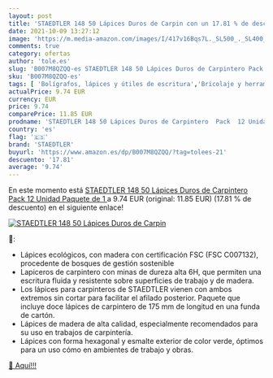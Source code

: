 ```yaml
---
layout: post
title: 'STAEDTLER 148 50 Lápices Duros de Carpin con un 17.81 % de descuento'
date: 2021-10-09 13:27:12
image: 'https://m.media-amazon.com/images/I/417v16Bqs7L._SL500_._SL400_.jpg'
comments: true
category: ofertas
author: 'tole.es'
slug: 'B007M8QZQQ-es STAEDTLER 148 50 Lápices Duros de Carpintero Pack 12...'
sku: 'B007M8QZQQ-es'
tags: [ 'Bolígrafos, lápices y útiles de escritura','Bricolaje y herramientas','Herramientas de medición y diseño','Herramientas manuales y eléctricas','Lápices','Lápices de carpintero','Lápices de madera','Oficina y papelería','lápices','staedtler', ]
actualPrice: 9.74 EUR
currency: EUR
price: 9.74
comparePrice: 11.85 EUR
prodname: 'STAEDTLER 148 50 Lápices Duros de Carpintero  Pack  12 Unidad  Paquete de 1 '
country: 'es'
flag: '🇪🇸'
brand: 'STAEDTLER'
buyurl: 'https://www.amazon.es/dp/B007M8QZQQ/?tag=tolees-21'
descuento: '17.81'
average: '9.74'
---
```


En este momento está [STAEDTLER 148 50 Lápices Duros de Carpintero  Pack  12 Unidad  Paquete de 1 ](https://www.amazon.es/dp/B007M8QZQQ/?tag=tolees-21) a 9.74 EUR (original: 11.85 EUR) (17.81 %  de descuento) en el siguiente enlace!

[![STAEDTLER 148 50 Lápices Duros de Carpin](https://m.media-amazon.com/images/I/417v16Bqs7L._SL500_._SL400_.jpg)](https://www.amazon.es/dp/B007M8QZQQ/?tag=tolees-21)

🔎:

- Lápices ecológicos, con madera con certificación FSC (FSC C007132), procedente de bosques de gestión sostenible
- Lapiceros de carpintero con minas de dureza alta 6H, que permiten una escritura fluida y resistente sobre superficies de trabajo y de madera.
- Los lápices para carpinteros de STAEDTLER vienen con ambos extremos sin cortar para facilitar el afilado posterior. Paquete que incluye doce lápices de carpintero de 175 mm de longitud en una funda de cartón.
- Lápices de madera de alta calidad, especialmente recomendados para su uso en trabajos de carpintería.
- Lápices con forma hexagonal y esmalte exterior de color verde, óptimos para un uso cómo en ambientes de trabajo y obras.

[🛒 Aquí!!!](https://www.amazon.es/dp/B007M8QZQQ/?tag=tolees-21)
